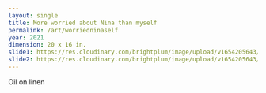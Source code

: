 ```yaml
---
layout: single
title: More worried about Nina than myself
permalink: /art/worriedninaself
year: 2021
dimension: 20 x 16 in.
slide1: https://res.cloudinary.com/brightplum/image/upload/v1654205643/ashleyjan/More_Worried_About_Nina_Than_Myself.jpg
slide2: https://res.cloudinary.com/brightplum/image/upload/v1654205643/ashleyjan/More_Worried_About_Nina_Than_Myself.jpg
---
```

Oil on linen